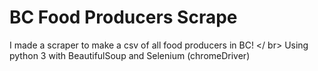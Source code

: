# BC Food Producers Scrape
I made a scraper to make a csv of all food producers in BC! </ br>
Using python 3 with BeautifulSoup and Selenium (chromeDriver)
